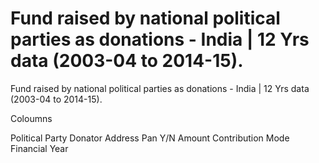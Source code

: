 # Fund raised by national political parties as donations - India | 12 Yrs data (2003-04 to 2014-15).
Fund raised by national political parties as donations - India | 12 Yrs data (2003-04 to 2014-15).

Coloumns

Political Party
Donator
Address
Pan Y/N
Amount
Contribution Mode
Financial Year
